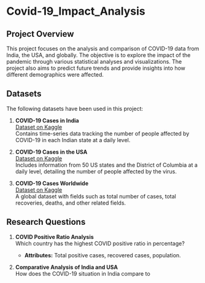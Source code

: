# Covid-19_Impact_Analysis

## Project Overview

This project focuses on the analysis and comparison of COVID-19 data from India, the USA, and globally. The objective is to explore the impact of the pandemic through various statistical analyses and visualizations. The project also aims to predict future trends and provide insights into how different demographics were affected.

## Datasets

The following datasets have been used in this project:

1. **COVID-19 Cases in India**  
   [Dataset on Kaggle](https://www.kaggle.com/datasets/sudalairajkumar/covid19-in-india)  
   Contains time-series data tracking the number of people affected by COVID-19 in each Indian state at a daily level.

2. **COVID-19 Cases in the USA**  
   [Dataset on Kaggle](https://www.kaggle.com/datasets/sudalairajkumar/covid19-in-usa)  
   Includes information from 50 US states and the District of Columbia at a daily level, detailing the number of people affected by the virus.

3. **COVID-19 Cases Worldwide**  
   [Dataset on Kaggle](https://www.kaggle.com/datasets/themrityunjaypathak/covid-cases-and-deaths-worldwide)  
   A global dataset with fields such as total number of cases, total recoveries, deaths, and other related fields.

## Research Questions

1. **COVID Positive Ratio Analysis**  
   Which country has the highest COVID positive ratio in percentage?  
   - **Attributes:** Total positive cases, recovered cases, population.

2. **Comparative Analysis of India and USA**  
   How does the COVID-19 situation in India compare to

